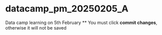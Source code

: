 # datacamp_pm_20250205_A
Data camp learning on 5th February
** You must click **commit changes**, otherwise it will not be saved
